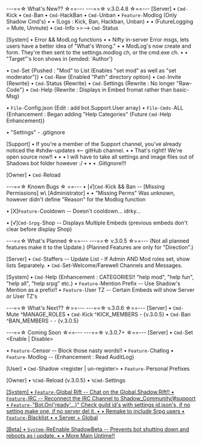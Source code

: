 ---==☆ What's New?? ☆==---
  ---==☆ v.3.0.4.8 ☆==---
[Server]
• `Cmd-`Kick
• `Cmd-`Ban
• `Cmd-`HackBan
• `Cmd-`Unban
• `Feature-`Modlog (Only Shadow Cmd's)
• • (Logs : Kick, Ban, Hackban, Unban)
• • (FutureLogging = Mute, Unmute)
• `Cmd-`Info  >>-->  `Cmd-`Status


[System]
• Error && ModLog functions
• • Nifty in-server Error msgs, lets users have a better idea of "What's Wrong."
• • ModLog's now create and form. They're then sent to the settings.modlog ch, or the cmd.exe ch.
• • "Target"'s Icon shows in {emded: 'Author'}

• `Cmd-`Set {Pushed : "Mod" to List (Enables "set mod" as well as "set moderator")}
• `Cmd-`Raw {Enabled "Path" directory option}
• `Cmd-`Invite {Rewrite}
• `Cmd-`Status {Rewrite}
• `Cmd-`Settings {Rewrite : No longer "Raw-Code"}
• `Cmd-`Help {Rewrite : Displays in Embed fromat rather than basic-Msg}

• `File-`Config.json {Edit : add bot.Support.User array}
• `File-Cmds-`ALL {Enhancement : Began adding "Help Categories" (Future `Cmd-`Help Enhancement)}

• "Settings" - .gitignore


[Support]
• If you're a member of the Support channel, you've already noticed the #shdw-updates <-- gitHub channel.
• • That's right!! We're open source now!!
• • • I will have to take all settings and image files out of Shadows bot folder however :/
• • • .GitIgnore!!!


[Owner]
• `Cmd-`Reload


---==☆ Known Bugs ☆ ==---
• [√]`Cmd-`Kick && Ban -- [Missing Permissions] w\ [Administrator]
• • "Missing Perms" Was unknown, however didn't define "Reason" for the Modlog function

• [X]`Feature-`Cooldown -- Doesn't cooldown... idrky...

• [√]`Cmd-Srpg-`Shop -- Displays Multiple Embeds (previous embeds don't clear before display Shop)



---==☆ What's Planned ☆==---
   ---==☆ v.3.0.5 ☆==---
(Not all planned features make it to the Update.)
(Planned Features are only for "Direction".)


[Server]
• `Cmd-`Staffers -- Update List - If Admin AND Mod roles set, show lists Separately.
• `Cmd-`Set-Welcome/Farewell Channels and Messages.


[System]
• `Cmd-`Help {Enhancement : CATEGORIES!! "help mod", "help fun", "help all", "help srpg" etc.}
• `Feature-`Mention Prefix -- Use Shadow's Mention as a prefix!!
• `Feature-`User TZ -- Certain Embeds will show Server or User TZ's




---==☆ What's Next?? ☆==---
   ---==☆ v.3.0.6 ☆==---
[Server]
• `Cmd-`Mute ^MANAGE_ROLES
• `Cmd-`Kick ^KICK_MEMBERS - {v.3.0.5}
• `Cmd-`Ban ^BAN_MEMBERS - - {v.3.0.5}




---==☆ Coming Soon ☆==---
  ---==☆ v.3.0.7+ ☆==---
[Server]
• `Cmd-`Set <Enable | Disable> <cmd>

• `Feature-`Censor -- Block those nasty words!!
• `Feature-`Chatlog
• `Feature-`Modlog -- {Enhancement : Read AuditLog}



[User]
• `Cmd-`Shadow <register | un-register>
• `Feature-`Personal Prefixes


[Owner]
• `%Cmd-`Reload {v.3.0.5}
• `%Cmd-`Settings <u> <id>


[System]
• `Feature-`Global Rift -- Chat on the Global.Shadow.Rift!!
• `Feature-`IRC -- Reconnect the IRC Channel to Shadow_Community/#support
• `Feature-`"Bot.On('ready'...)" Check guild id's with settings id.json's, if no setting make one, if no server del it.
• • Remake to include Srpg users
• `Feature-`Blacklist
• • Server + Global


[Beta]
• `System-`ReEnable ShadowBeta -- Prevents bot shutting down and reboots as i update.
• • More Main Uptime!!
